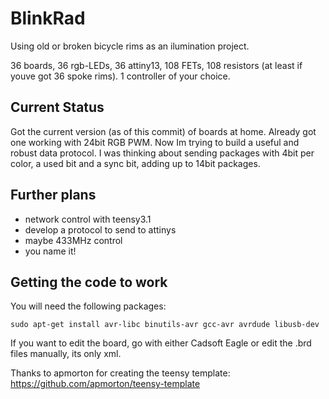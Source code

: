 # BlinkRad

Using old or broken bicycle rims as an ilumination project.

36 boards, 36 rgb-LEDs, 36 attiny13, 108 FETs, 108 resistors 
(at least if youve got 36 spoke rims).
1 controller of your choice.

## Current Status

Got the current version (as of this commit) of boards at home.
Already got one working with 24bit RGB PWM. Now Im trying
to build a useful and robust data protocol. I was thinking
about sending packages with 4bit per color, a used bit and a 
sync bit, adding up to 14bit packages.


## Further plans
- network control with teensy3.1
- develop a protocol to send to attinys
- maybe 433MHz control
- you name it!

## Getting the code to work
You will need the following packages:
```
sudo apt-get install avr-libc binutils-avr gcc-avr avrdude libusb-dev
```

If you want to edit the board, go with either Cadsoft Eagle or
edit the .brd files manually, its only xml.

Thanks to apmorton for creating the teensy template:
https://github.com/apmorton/teensy-template
